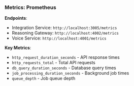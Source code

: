 ### Metrics: Prometheus

**Endpoints**:

- Integration Service: `http://localhost:3005/metrics`
- Reasoning Gateway: `http://localhost:4002/metrics`
- Voice Service: `http://localhost:4001/metrics`

**Key Metrics**:

- `http_request_duration_seconds` - API response times
- `http_requests_total` - Total API requests
- `db_query_duration_seconds` - Database query times
- `job_processing_duration_seconds` - Background job times
- `queue_depth` - Job queue depth
